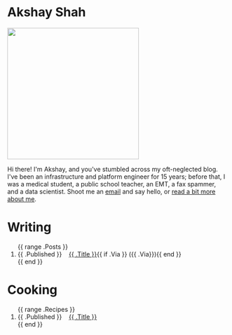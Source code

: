 # Akshay Shah

<img alt="" src="/static/headshot-2023-300x300.webp" height="300px" width="300px">

Hi there! I'm Akshay, and you've stumbled across my oft-neglected blog. I've
been an infrastructure and platform engineer for 15 years; before that, I was a
medical student, a public school teacher, an EMT, a fax spammer, and a data
scientist. Shoot me an [email](mailto:akshay@akshayshah.org) and say hello, or
[read a bit more about me](/colophon/).

# Writing

<ol class="post-list">
{{ range .Posts }}
<li>
  <span class="post-date">{{ .Published }} &nbsp;&nbsp;</span>
  <a href="{{ .Link }}">{{ .Title }}</a>{{ if .Via }} ({{ .Via}}){{ end }}
</li>
{{ end }}
</ol>

# Cooking

<ol class="post-list">
{{ range .Recipes }}
<li>
  <span class="post-date">{{ .Published }} &nbsp;&nbsp;</span>
  <a href="{{ .Link }}">{{ .Title }}</a>
</li>
{{ end }}
</ol>
